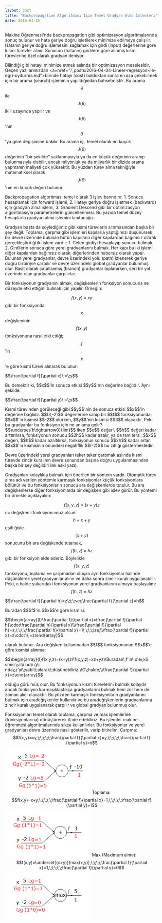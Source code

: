 ```yaml
---
layout: post
title: "Backpropagation Algoritması İçin Temel Gradyan Alma İşlemleri"
date: 2016-04-15
---
```

Makine Öğrenmesi'nde backpropagation gibi optimizasyon algoritmalarında sonuç bulunur ve hata geriye doğru işletilerek minimize edilmeye çalışılır.<!--more--> Hatanın geriye doğru işlemesini sağlamak için girdi (input) değerlerine göre kısmi türevler alınır. Sonucun (hatanın) girdilere göre alınmış kısmi türevlerine özel olarak gradyan deniyor. 

Bilindiği gibi hatayı minimize etmek aslında bir optimizasyon meselesidir. Geçen yazılarımızdan <a=href="/_posts/2016-04-04-Lineer-regresyon-ile-egri-uydurma.md">birinde</a> hatayı (cost) bulduktan sonra en aza çekebilmek için bir arama (search) işleminin yapıldığından bahsetmiştik. Bu arama $$\theta$$ ile $$J(\theta)$$ ikili uzayında yapılır ve $$J(\theta)$$'nın $$\theta$$'ya göre değişimine bakılır. Bu arama işi, temel olarak en küçük $$J(\theta)$$ değerinin "bir şekilde" saklanmasıyla ya da en küçük değerinin aranıp bulunmasıyla olabilir, ancak milyonluk ya da milyarlık bir dizide arama yapmanın maliyeti çok yüksektir. Bu yüzden türev alma tekniğiyle matematiksel olarak $$J(\theta)$$'nın en küçük değeri bulunur. 

Backpropagation algoritması temel olarak 3 işlev barındırır. 1. Sonucu hesaplamak için forward işlemi, 2. Hatayı geriye doğru işletmek (backward) için gradyan alma işlemi, 3. Gradient Descend gibi bir optimizasyon algoritmasıyla parametrelerin güncellenmesi. Bu yazıda temel düzey hesaplarla gradyan alma işlemini tanıtacağız.

Gradyan başta da söylediğimiz gibi kısmi türevlerin alınmasından başka bir şey değil. Toplama, çarpma gibi işlemleri kapılarla yaptığımızı düşünürsek bir devre üzerinde bulunan bütün kapıların diğer kapılardan bağımsız olarak gerçekleştirdiği iki işlem vardır: 1. Gelen girdiyi hesaplayıp sonucu bulmak, 2. Girdilerin sonuca göre yerel gradyanlarını bulmak. Her kapı bu iki işlemi diğer kapılardan bağımsız olarak, diğerlerinden habersiz olarak yapar. Bulunan yerel gradyanlar, devre üzerindeki yolu (path) izlenerek geriye doğru birbiriyle çarpılır ve devre üzerindeki global gradyanlar bulunmuş olur. Basit olarak çatallanmış (branch) gradyanlar toplanırken, seri bir yol üzerinde olan gradyanlar çarpılırlar.

Bir fonksiyonun gradyanını almak, değişkenlerin fonksiyon sonucuna ne düzeyde etki ettiğini bulmak için yapılır. Örneğin:
 
$$f(x,y)\;=\;xy$$ gibi bir fonksiyonda $$x$$ değişkeninin $$f(x,y)$$ fonksiyonuna nasıl etki ettiği; $$f$$'in $$x$$'e göre kısmi türevi alınarak bulunur: 
<p>$$\frac{\partial f}{\partial x}\;=\;y$$</p>
Bu demektir ki, $$x$$'in sonuca etkisi $$y$$'nin değerine bağlıdır. Aynı şekilde: 
<p>$$\frac{\partial f}{\partial y}\;=\;x$$</p>Kısmi türevinden görüleceği gibi $$y$$'nin de sonuca etkisi $$x$$'in değerine bağlıdır.
$$(3,-2)$$ değerlerine sahip bir $$f$$ fonksiyonunda; $$x$$'in kısmisi $$-2$$ olurken, $$y$$'nin kısmisi $$3$$ olacaktır. Peki bu gradyanlar bu fonksiyon için ne anlama gelir?: 
$$\underset{h\rightarrow0}{lim}$$ iken $$x$$ değeri, $$h$$ değeri kadar arttırılırsa, fonksiyonun sonucu $$2h$$ kadar azalır, ya da tam tersi; $$x$$ değeri, $$h$$ kadar azaltılırsa, fonksiyonun sonucu $$2h$$ kadar artar. $$x$$'in kısmisinin önündeki negatiflik $$(-2)$$ bu zıtlığı göstermektedir.

Devre üzerindeki yerel gradyanları teker teker çarpmak aslında kısmi türevde zincir kuralının devre sonundan başına doğru uygulanmasından başka bir şey değildir(link eski yazı).

Gradyanları kolaylıkla bulmak için önerilen bir yöntem vardır. Otomatik türev alma adı verilen yöntemle karmaşık fonksiyonlar küçük fonksiyonlara bölünür ve bu fonksiyonların sonucu ara değişkenlerde tutulur. Bu ara değişkenlerse diğer fonksiyonlarda bir değişken gibi işlev görür. Bu yöntemi bir örnekle açıklayalım:

$$f(x,y,z)\;=\:(x+y)z$$ üç değişkenli fonksiyonumuz olsun.
$$h\;=\;x+y$$ eşitliğiyle $$(x + y)$$ sonucunu bir ara değişkende tutarsak,
$$f(h,z)\;=\:hz$$ gibi bir fonksiyon elde ederiz.
Böylelikle $$f(x,y,z)$$ fonksiyonu, toplama ve çarpmadan oluşan ayrı fonksiyonlar halinde düşünülerek yerel gradyanlar alınır ve daha sonra zincir kuralı uygulanabilir. Peki, o halde yukarıdaki fonksiyonun yerel gradyanlarını almaya başlayalım:
$$f(h,z)\;=\:hz$$
<p>$$\frac{\partial f}{\partial h}=z\;\;\;ve\;\frac{\partial f}{\partial z}=h$$</p>
Buradan $$$f$'in $$x$$'e göre kısmisi:
<p>
$$\begin{array}{l}\frac{\partial f}{\partial x}=\frac{\partial f}{\partial h}\cdot\frac{\partial h}{\partial x}\\\frac{\partial f}{\partial h}=z,\;\;\;\;\frac{\partial h}{\partial x}=1\;\;\;\;ise;\\\frac{\partial f}{\partial x}=z\cdot1\;=z\end{array}$$
</p>
olarak bulunur. Ara değişken kullanmadan $$f$$ fonksiyonunun $$x$$'e göre kısmisi alınırsa:
<p>$$\begin{array}{l}f(x,y,z)=(x+y)z\\f(x,y,z)=xz+yz\\Buradan\;f'in\;x'e\;k\i smisi\;al\i nd\i ğ\i nda\;z'yi\;sabit\;olarak\;düşünebiliriz.\\O\;halde;\\\frac{\partial f}{\partial x}=z\end{array}$$</p>  olduğu görülmüş olur. Bu fonksiyonun kısmi türevlerini bulmak kolaydır ancak fonksiyon karmaşıklaştıkça gradyanlarını bulmak hem zor hem de zaman alıcı olacaktır. Bu yüzden karmaşık fonksiyonların gradyanlarını bulmak için aradeğişkenler kullanılır ve bu aradeğişkenlerin gradyanlarına zincir kuralı uygulanarak çarpılır ve global gradyan bulunmuş olur. 

Fonksiyonları temel olarak toplama, çarpma ve max işlemlerine (fonksiyonlarına) dönüştürerek ifade edebiliriz. Bu işlemler makine öğrenmesi algoritmalarında sıkça kullanılırlar. Bu fonksiyonlar ve yerel gradyanları devre üzerinde nasıl gösterilir, verip bitirelim. 
Çarpma:
$$f(x,y)=xy,\;\;\;\;\;\frac{\partial f}{\partial x}=y,\;\;\;\;\;\frac{\partial f}{\partial y}=x$$
<img src="/img/multiply.png">
Toplama:
$$f(x,y)=x+y,\;\;\;\;\;\frac{\partial f}{\partial x}=1,\;\;\;\;\;\frac{\partial f}{\partial y}=1$$
<img src="/img/sum.png">
Max (Maximum alma):
$$f(x,y)=\underset{(x>y)}{max(x,y)},\;\;\;\;\frac{\partial f}{\partial x}=1,\;\;\;\;\;\frac{\partial f}{\partial y}=0$$ 
<img src="/img/max.png">
